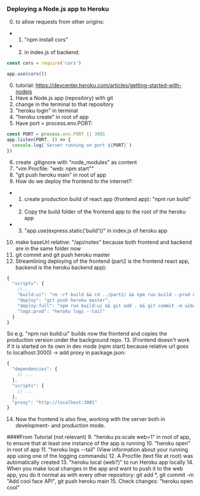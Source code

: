### Deploying a Node.js app to Heroku
0. to allow requests from other origins:
- 1. "npm install cors"
- 2. in index.js of backend:
```javascript
const cors = require('cors')

app.use(cors())
```
0. tutorial: https://devcenter.heroku.com/articles/getting-started-with-nodejs
1. Have a Node.js app (repository) with git
2. change in the terminal to that repository
3. "heroku login" in terminal
4. "heroku create" in root of app
5. Have port = process.env.PORT:
```javascript
const PORT = process.env.PORT || 3001
app.listen(PORT, () => {
  console.log(`Server running on port ${PORT}`)
})
```
6. create .gitignore with "node_modules" as content
7. "vim Procfile: "web: npm start""
8. "git push heroku main" in root of app
9. How do we deploy the frontend to the internet?:
- 1. create production build of react app (frontend app): "npm run build"
- 2. Copy the build folder of the frontend app to the root of the heroku app
- 3. "app.use(express.static('build'))" in index.js of heroku app
10. make baseUrl relative: "/api/notes" because both frontend and backend are in the same folder now
11. git commit and git push heroku master
12. Streamlining deploying of the frontend (part2 is the frontend react app, backend is the heroku backend app):

```javascript
{
  "scripts": {
    //...
    "build:ui": "rm -rf build && cd ../part2/ && npm run build --prod && cp -r build ../backend/",
    "deploy": "git push heroku master",
    "deploy:full": "npm run build:ui && git add . && git commit -m uibuild && npm run deploy",    
    "logs:prod": "heroku logs --tail"
  }
}
```
So e.g. "npm run build:ui" builds now the frontend and copies the production version under the background repo.
13. (Frontend doesn't work if it is started on its own in dev mode (npm start) because relative url goes to localhost:3000) -> add proxy in package.json:
```javascript
{
  "dependencies": {
    // ...
  },
  "scripts": {
    // ...
  },
  "proxy": "http://localhost:3001"
}
```
14. Now the frontend is also fine, working with the server both in development- and production mode.

####From Tutorial (not relevant)
9. "heroku ps:scale web=1" in root of app, to ensure that at least one instance of the app is running
10. "heroku open" in root of app
11. "heroku logs --tail" (View information about your running app using one of the logging commands)
12. A Procfile (text file at root) was automatically created
13. "heroku local (web?)" to run Heroku app locally
14. When you make local changes in the app and want to push it to the web app, you do it normal as with every other repository: git add *, git commit -m "Add cool face API", git push heroku main
15. Check changes: "heroku open cool"
